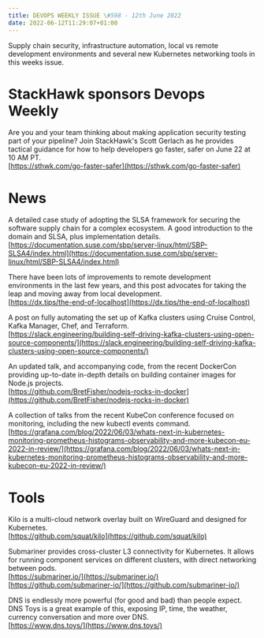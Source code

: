 ```yaml
---
title: DEVOPS WEEKLY ISSUE \#598 - 12th June 2022 
date: 2022-06-12T11:29:07+01:00
---
```


Supply chain security, infrastructure automation, local vs remote development environments and several new Kubernetes networking tools in this weeks issue.


StackHawk sponsors Devops Weekly
============================

Are you and your team thinking about making application security testing part of your pipeline? Join StackHawk's Scott Gerlach as he provides tactical guidance for how to help developers go faster, safer on June 22 at 10 AM PT.
<br>[https://sthwk.com/go-faster-safer](https://sthwk.com/go-faster-safer)


News
====

A detailed case study of adopting the SLSA framework for securing the software supply chain for a complex ecosystem. A good introduction to the domain and SLSA, plus implementation details.
<br>[https://documentation.suse.com/sbp/server-linux/html/SBP-SLSA4/index.html](https://documentation.suse.com/sbp/server-linux/html/SBP-SLSA4/index.html)


There have been lots of improvements to remote development environments in the last few years, and this post advocates for taking the leap and moving away from local development.
<br>[https://dx.tips/the-end-of-localhost](https://dx.tips/the-end-of-localhost)


A post on fully automating the set up of Kafka clusters using Cruise Control, Kafka Manager, Chef, and Terraform.
<br>[https://slack.engineering/building-self-driving-kafka-clusters-using-open-source-components/](https://slack.engineering/building-self-driving-kafka-clusters-using-open-source-components/)


An updated talk, and accompanying code, from the recent DockerCon providing up-to-date in-depth details on building container images for Node.js projects.
<br>[https://github.com/BretFisher/nodejs-rocks-in-docker](https://github.com/BretFisher/nodejs-rocks-in-docker)


A collection of talks from the recent KubeCon conference focused on monitoring, including the new kubectl events command.
<br>[https://grafana.com/blog/2022/06/03/whats-next-in-kubernetes-monitoring-prometheus-histograms-observability-and-more-kubecon-eu-2022-in-review/](https://grafana.com/blog/2022/06/03/whats-next-in-kubernetes-monitoring-prometheus-histograms-observability-and-more-kubecon-eu-2022-in-review/)


Tools
=====

Kilo is a multi-cloud network overlay built on WireGuard and designed for Kubernetes.
<br>[https://github.com/squat/kilo](https://github.com/squat/kilo)


Submariner provides cross-cluster L3 connectivity for Kubernetes. It allows for running component services on different clusters, with direct networking between pods.
<br>[https://submariner.io/](https://submariner.io/)
<br>[https://github.com/submariner-io/](https://github.com/submariner-io/)


DNS is endlessly more powerful (for good and bad) than people expect. DNS Toys is a great example of this, exposing IP, time, the weather, currency conversation and more over DNS.
<br>[https://www.dns.toys/](https://www.dns.toys/)






